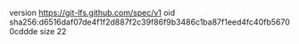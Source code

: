 version https://git-lfs.github.com/spec/v1
oid sha256:d6516daf07de4f1f2d887f2c39f86f9b3486c1ba87f1eed4fc40fb56700cddde
size 22
